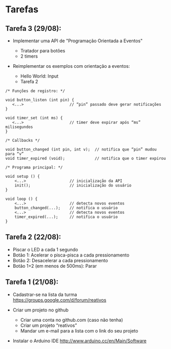 <title>Disciplina de Sistemas Reativos - Tarefas</title>
<meta http-equiv="Content-Type" content="text/html; charset=UTF-8"/></p>

Tarefas
=======

Tarefa 3 (29/08):
-----------------

* Implementar uma API de "Programação Orientada a Eventos"
    * Tratador para botões
    * 2 timers

* Reimplementar os exemplos com orientação a eventos:
    * Hello World: Input
    * Tarefa 2

```
/* Funções de registro: */

void button_listen (int pin) {
   <...>                    // “pin” passado deve gerar notificações
}

void timer_set (int ms) {
   <...>                    // timer deve expirar após “ms” milisegundos
}

/* Callbacks */

void button_changed (int pin, int v);  // notifica que “pin” mudou para “v”
void timer_expired (void);             // notifica que o timer expirou

/* Programa principal: */

void setup () {
    <...>                   // inicialização da API
    init();                 // inicialização do usuário
}

void loop () {
    <...>                   // detecta novos eventos
    button_changed(...);    // notifica o usuário
    <...>                   // detecta novos eventos
    timer_expired(...);     // notifica o usuário
}
```

Tarefa 2 (22/08):
-----------------

* Piscar o LED a cada 1 segundo
* Botão 1: Acelerar o pisca-pisca a cada pressionamento
* Botão 2: Desacelerar a cada pressionamento
* Botão 1+2 (em menos de 500ms): Parar

Tarefa 1 (21/08):
-----------------

* Cadastrar-se na lista da turma
    https://groups.google.com/d/forum/reativos

* Criar um projeto no github
    * Criar uma conta no github.com (caso não tenha)
    * Criar um projeto “reativos”
    * Mandar um e-mail para a lista com o link do seu projeto

* Instalar o Arduino IDE
    http://www.arduino.cc/en/Main/Software
